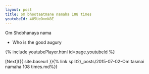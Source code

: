 ```yaml
---
layout: post
title: om bhootaatmane namaha 108 times
youtubeId: 4U5UeOvnN8E
---
```

 
 
Om Shobhanaya nama 
 
 -  Who is the good augury 
 
  
 
  
 
 
 
 
 
 


{% include youtubePlayer.html id=page.youtubeId %}
 
[Next]({{ site.baseurl }}{% link  split2/_posts/2015-07-02-Om tasmai namaha 108 times.md%})
 
